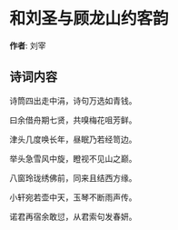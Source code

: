 # 和刘圣与顾龙山约客韵

**作者**: 刘宰

## 诗词内容

诗筒四出走中涓，诗句万选如青钱。

曰余借舟期七贤，共嗅梅花咀芳鲜。

津头几度唤长年，昼眠乃若经笥边。

举头急雪风中旋，瞪视不见山之巅。

八窗玲珑绣佛前，同来且结西方缘。

小轩宛若壶中天，玉琴不断雨声传。

诺君再宿余敢愆，从君索句发春妍。

